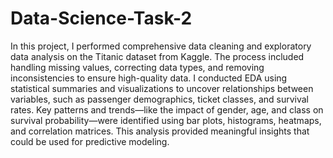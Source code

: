 # Data-Science-Task-2
In this project, I performed comprehensive data cleaning and exploratory data analysis on the Titanic dataset from Kaggle. The process included handling missing values, correcting data types, and removing inconsistencies to ensure high-quality data. I conducted EDA using statistical summaries and visualizations to uncover relationships between variables, such as passenger demographics, ticket classes, and survival rates. Key patterns and trends—like the impact of gender, age, and class on survival probability—were identified using bar plots, histograms, heatmaps, and correlation matrices. This analysis provided meaningful insights that could be used for predictive modeling.
